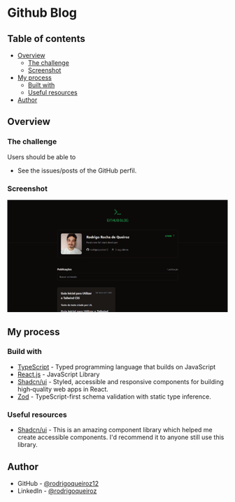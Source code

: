# Github Blog

## Table of contents

- [Overview](#overview) 
  - [The challenge](#the-challenge)
  - [Screenshot](#screenshot)
- [My process](#my-proccess)
  - [Built with](#build-with)
  - [Useful resources](#useful-resources)
- [Author](#author)

## Overview

### The challenge

Users should be able to

- See the issues/posts of the GitHub perfil.

### Screenshot

![](./.github/preview.png)

## My process

### Build with

- [TypeScript](https://www.typescriptlang.org/) - Typed programming language that builds on JavaScript
- [React.js](https://react.dev/) - JavaScript Library
- [Shadcn/ui](https://ui.shadcn.com/) - Styled, accessible and responsive components for building high‑quality web apps in React.
- [Zod](https://zod.dev/) - TypeScript-first schema validation with static type inference.


### Useful resources

- [Shadcn/ui](https://ui.shadcn.com/) - This is an amazing component library which helped me create accessible components. I'd recommend it to anyone still use this library.

## Author

- GitHub - [@rodrigoqueiroz12](https://github.com/rodrigoqueiroz12)
- LinkedIn - [@rodrigoqueiroz](www.linkedin.com/in/rodrigo-queiroz-a113a9212)
